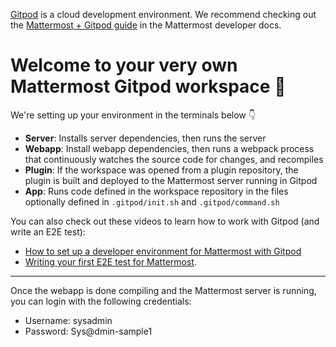 [Gitpod](https://gitpod.io/) is a cloud development environment. We recommend checking out the [Mattermost + Gitpod guide](https://developers.mattermost.com/contribute/more-info/getting-started/using-gitpod/) in the Mattermost developer docs.

# Welcome to your very own Mattermost Gitpod workspace 🎉

We're setting up your environment in the terminals below 👇

- **Server**: Installs server dependencies, then runs the server
- **Webapp**: Install webapp dependencies, then runs a webpack process that continuously watches the source code for changes, and recompiles
- **Plugin**: If the workspace was opened from a plugin repository, the plugin is built and deployed to the Mattermost server running in Gitpod
- **App**: Runs code defined in the workspace repository in the files optionally defined in `.gitpod/init.sh` and `.gitpod/command.sh`

You can also check out these videos to learn how to work with Gitpod (and write an E2E test):
- [How to set up a developer environment for Mattermost with Gitpod](https://www.youtube.com/watch?v=LgQ2Z_GelYQ)
- [Writing your first E2E test for Mattermost](https://www.youtube.com/watch?v=mLbzKSGZv4A).

---

Once the webapp is done compiling and the Mattermost server is running, you can login with the following credentials:

- Username: sysadmin
- Password: Sys@dmin-sample1
